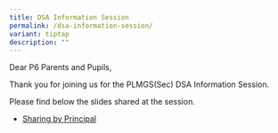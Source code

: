 ```yaml
---
title: DSA Information Session
permalink: /dsa-information-session/
variant: tiptap
description: ""
---
```

<p>Dear P6 Parents and Pupils,</p>
<p>Thank you for joining us for the PLMGS(Sec) DSA Information Session.</p>
<p>Please find below the slides shared at the session.</p>
<ul data-tight="true" class="tight">
<li>
<p><a href="/files/PL_Sec__DSA_Info_Session_2024__11_May_.pdf" rel="noopener noreferrer nofollow" target="_blank">Sharing by Principal</a>
</p>
</li>
</ul>
<p></p>